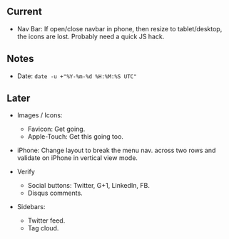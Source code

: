 ---
---

## Current

* Nav Bar: If open/close navbar in phone, then resize to tablet/desktop, the icons are lost. Probably need a quick JS hack.

## Notes

* Date: `date -u +"%Y-%m-%d %H:%M:%S UTC"`

## Later

* Images / Icons:

  * Favicon: Get going.
  * Apple-Touch: Get this going too.

* iPhone: Change layout to break the menu nav. across two rows and validate
  on iPhone in vertical view mode.

* Verify

  * Social buttons: Twitter, G+1, LinkedIn, FB.
  * Disqus comments.

* Sidebars:

  * Twitter feed.
  * Tag cloud.
